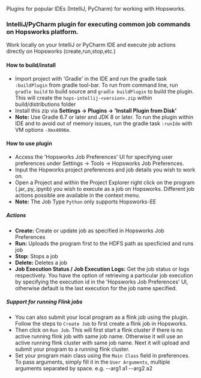 Plugins for popular IDEs (IntelliJ, PyCharm) for working with Hopsworks.  

### IntelliJ/PyCharm plugin for executing common job commands on Hopsworks platform. 

Work locally on your IntelliJ or PyCharm IDE and execute job actions directly on Hopsworks (create,run,stop,etc.)

#### How to build/install
* Import project with 'Gradle' in the IDE and run the gradle task `:buildPlugin` from gradle tool-bar. To run from command line, run `gradle build` to build source and `gradle buildPlugin` to build the plugin. This will create the `hops-intellij-<version>.zip` within build/distributions folder
* Install this zip via **Settings -> Plugins -> 'Install Plugin from Disk'**
* **Note:** Use Gradle 6.7 or later and JDK 8 or later. To run the plugin within IDE and to avoid out of memory issues, run the gradle task `:runIde` with VM options `-Xmx4096m`. 

#### How to use plugin
* Access the 'Hopsworks Job Preferences' UI for specifying user preferences under Settings -> Tools -> Hopsworks Job Preferences. 
* Input the Hopworks project preferences and job details you wish to work on. 
* Open a Project and within the Project Explorer right click on the program (.jar,.py,.ipynb) you wish to execute as a job on Hopsworks. Different job actions possible are available in the context menu. 
* **Note:** The Job Type `Python` only supports Hopsworks-EE 

##### Actions
* **Create:** Create or update job as specified in Hopsworks Job Preferences
* **Run:** Uploads the program first to the HDFS path as specficied and runs job 
* **Stop:** Stops a job
* **Delete:** Deletes a job
* **Job Execution Status / Job Execution Logs:** Get the job status or logs respectively. You have the option of retrieving a particular job execution by specifying the execution id in the 'Hopsworks Job Preferences' UI, otherwise default is the last execution for the job name specified. 

##### Support for running Flink jobs

* You can also submit your local program as a flink job using the plugin. Follow the steps to `Create Job` to first create a flink job in Hopsworks.
* Then click on `Run Job`. This will first start a flink cluster if there is no active running flink job with same job name. Otherwise it will use an active running flink cluster with same job name.
Next it will upload and submit your program to a running flink cluster.
* Set your program main class using the `Main Class` field in preferences. To pass arguments, simply fill it in the `User Arguments`, multiple arguments separated by space. e.g. --arg1 a1 --arg2 a2
